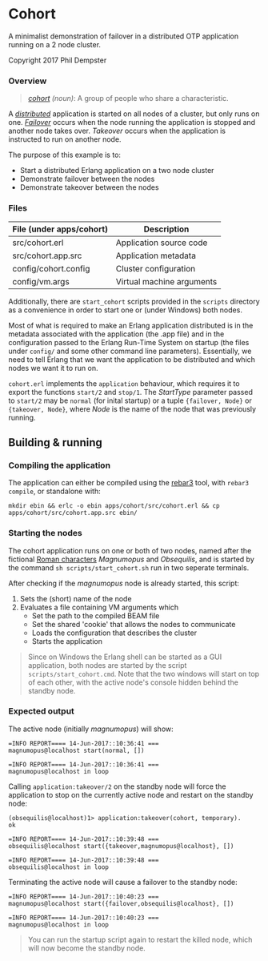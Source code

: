 # Cohort

A minimalist demonstration of failover in a distributed OTP application running on a 2 node cluster.

Copyright 2017 Phil Dempster

### Overview

> _[cohort] (noun)_: A group of people who share a characteristic.

A _[distributed]_ application is started on all nodes of a cluster, but only runs on one. _[Failover]_ occurs when the node running the application is stopped and another node takes over. _Takeover_ occurs when the application is instructed to run on another node.

The purpose of this example is to:
* Start a distributed Erlang application on a two node cluster
* Demonstrate failover between the nodes
* Demonstrate takeover between the nodes


### Files

| File (under apps/cohort)  | Description               |
| ------------------------- | ------------------------- |
| src/cohort.erl            | Application source code   |
| src/cohort.app.src        | Application metadata      |
| config/cohort.config      | Cluster configuration     |
| config/vm.args            | Virtual machine arguments |

Additionally, there are `start_cohort` scripts provided in the `scripts` directory as a convenience in order to start one or (under Windows) both nodes.

Most of what is required to make an Erlang application distributed is in the metadata associated with the application (the .app file) and in the configuration passed to the Erlang Run-Time System on startup (the files under `config/` and some other command line parameters). Essentially, we need to tell Erlang that we want the application to be distributed and which nodes we want it to run on.

`cohort.erl` implements the `application` behaviour, which requires it to export the functions `start/2` and `stop/1`. The _StartType_ parameter passed to `start/2` may be `normal` (for inital startup) or a tuple `{failover, Node}` or `{takeover, Node}`, where _Node_ is the name of the node that was previously running.

## Building & running

### Compiling the application

The application can either be compiled using the [rebar3] tool, with `rebar3 compile`, or standalone with:

    mkdir ebin && erlc -o ebin apps/cohort/src/cohort.erl && cp apps/cohort/src/cohort.app.src ebin/

### Starting the nodes

The cohort application runs on one or both of two nodes, named after the fictional [Roman characters][Asterix] _Magnumopus_ and _Obsequilis_, and is started by the command `sh scripts/start_cohort.sh` run in two seperate terminals.

After checking if the _magnumopus_ node is already started, this script:
1. Sets the (short) name of the node
2. Evaluates a file containing VM arguments which
    * Set the path to the compiled BEAM file
    * Set the shared 'cookie' that allows the nodes to communicate
    * Loads the configuration that describes the cluster
    * Starts the application

> Since on Windows the Erlang shell can be started as a GUI application, both nodes are started by the script `scripts/start_cohort.cmd`. Note that the two windows will start on top of each other, with the active node's console hidden behind the standby node.

### Expected output

The active node (initially _magnumopus_) will show:

    =INFO REPORT==== 14-Jun-2017::10:36:41 ===
    magnumopus@localhost start(normal, [])

    =INFO REPORT==== 14-Jun-2017::10:36:41 ===
    magnumopus@localhost in loop

Calling `application:takeover/2` on the standby node will force the application to stop on the currently active node and restart on the standby node:

    (obsequilis@localhost)1> application:takeover(cohort, temporary).
    ok

    =INFO REPORT==== 14-Jun-2017::10:39:48 ===
    obsequilis@localhost start({takeover,magnumopus@localhost}, [])

    =INFO REPORT==== 14-Jun-2017::10:39:48 ===
    obsequilis@localhost in loop

Terminating the active node will cause a failover to the standby node:

    =INFO REPORT==== 14-Jun-2017::10:40:23 ===
    magnumopus@localhost start({failover,obsequilis@localhost}, [])

    =INFO REPORT==== 14-Jun-2017::10:40:23 ===
    magnumopus@localhost in loop

> You can run the startup script again to restart the killed node, which will now become the standby node.


<!-- References -->
[cohort]:       https://dictionary.cambridge.org/dictionary/english/cohort
[distributed]:  http://learnyousomeerlang.com/distributed-otp-applications
[failover]:     https://en.wikipedia.org/wiki/Failover
[rebar3]:       http://www.rebar3.org/
[Asterix]:      https://en.wikipedia.org/wiki/List_of_Asterix_characters#Romans
